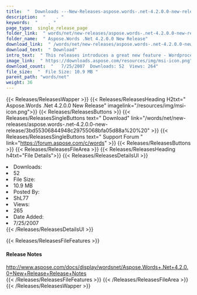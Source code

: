 ```yaml
---
title:  "  Downloads ---New-Releases-aspose.words-.net-4.2.0.0-new-release . " 
description:  "    . " 
keywords:  "    . " 
page_type:  single_release_page
folder_link:  " words/net/new-releases/aspose.words-.net-4.2.0.0-new-release/"
folder_name:  " Aspose.Words .Net 4.2.0.0 New Release"
download_link:  " /words/net/new-releases/aspose.words-.net-4.2.0.0-new-release/3bd55306844948c29755068bfa05d88a"
download_text:  " Download"
intro_text:  " This releases introduces a great new feature - WordprocessingML import in Aspose..."
image_link:  " https://downloads.aspose.com/resources/img/msi-icon.png"
download_count:  "   7/25/2007  Downloads: 52  Views: 264"
file_size:  "  File Size: 10.9 MB "
parent_path: "words/net"
weight: 36 
---
```


{{< Releases/ReleasesWapper >}}
  {{< Releases/ReleasesHeading H2txt=" Aspose.Words .Net 4.2.0.0 New Release" imagelink="/resources/img/msi-icon.png">}}
  {{< Releases/ReleasesButtons >}}
    {{< Releases/ReleasesSingleButtons text=" Download" link="/words/net/new-releases/aspose.words-.net-4.2.0.0-new-release/3bd55306844948c29755068bfa05d88a%20%20" >}}
    {{< Releases/ReleasesSingleButtons text=" Support Forum " link="https://forum.aspose.com/c/words" >}}
  {{< Releases/ReleasesButtons >}}
  {{< Releases/ReleasesFileArea >}}
    {{< Releases/ReleasesHeading h4txt="File Details">}}
    {{< Releases/ReleasesDetailsUl >}}
             <li>Downloads:</li><li>52</li><li>File Size:</li><li>10.9 MB</li><li>Posted By:</li><li>ShL77</li><li>Views:</li><li>265</li><li>Date Added:</li><li>7/25/2007</li>
    {{< /Releases/ReleasesDetailsUl >}}

  {{< Releases/ReleasesFileFeatures >}}
      <h4>Release Notes</h4><div><a href="http://www.aspose.com/docs/display/wordsnet/Aspose.Words+.Net+4.2.0.0+New+Release+Release+Notes">http://www.aspose.com/docs/display/wordsnet/Aspose.Words+.Net+4.2.0.0+New+Release+Release+Notes</a></div>
  {{< /Releases/ReleasesFileFeatures >}}
 {{< /Releases/ReleasesFileArea >}}
{{< /Releases/ReleasesWapper >}}



